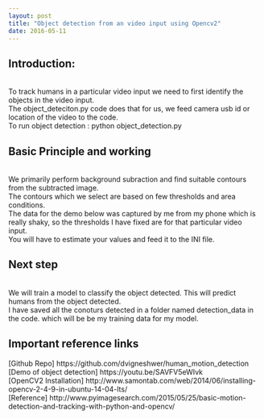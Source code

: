 ```yaml
---
layout: post
title: "Object detection from an video input using Opencv2"
date: 2016-05-11
---
```


<h2>Introduction:</h2>
<p>
<br>
To track humans in a particular video input we need to first identify the objects in the video input.
<br>
The object_deteciton.py code does that for us, we feed camera usb id or location of the video to the code.
<br>
To run object detection : python object_detection.py
<br>
</p>
<h2>Basic Principle and working</h2>
<p>
<br>
We primarily perform background subraction and find suitable contours from the subtracted image.
<br>
The contours which we select are based on few thresholds and area conditions.
<br>
The data for the demo below was captured by me from my phone which is really shaky, so the thresholds I have fixed are for that particular video input.
<br>
You will have to estimate your values and feed it to the INI file.
<br>
</p>
<h2>Next step</h2>
<p>
<br>
We will train a model to classify the object detected. This will predict humans from the object detected.
<br>
I have saved all the conoturs detected in a folder named detection_data in the code. 
which will be be my training data for my model.
<br>
</p>

<h2>Important reference links</h2>
<p>
[Github Repo] https://github.com/dvigneshwer/human_motion_detection
<br>
[Demo of object detection] https://youtu.be/SAVFV5eWIvk
<br>
[OpenCV2 Installation] http://www.samontab.com/web/2014/06/installing-opencv-2-4-9-in-ubuntu-14-04-lts/
<br>
[Reference] http://www.pyimagesearch.com/2015/05/25/basic-motion-detection-and-tracking-with-python-and-opencv/
</p>
